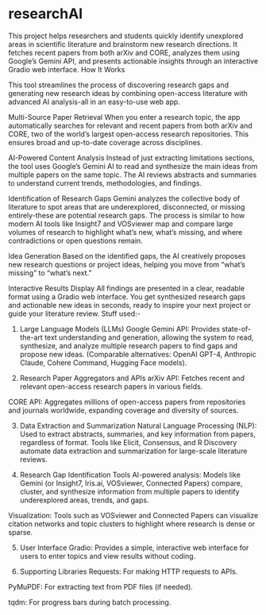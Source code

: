 # researchAI
This project helps researchers and students quickly identify unexplored areas in scientific literature and brainstorm new research directions. It fetches recent papers from both arXiv and CORE, analyzes them using Google’s Gemini API, and presents actionable insights through an interactive Gradio web interface.
How It Works

This tool streamlines the process of discovering research gaps and generating new research ideas by combining open-access literature with advanced AI analysis-all in an easy-to-use web app.

Multi-Source Paper Retrieval
When you enter a research topic, the app automatically searches for relevant and recent papers from both arXiv and CORE, two of the world’s largest open-access research repositories. This ensures broad and up-to-date coverage across disciplines.

AI-Powered Content Analysis
Instead of just extracting limitations sections, the tool uses Google’s Gemini AI to read and synthesize the main ideas from multiple papers on the same topic. The AI reviews abstracts and summaries to understand current trends, methodologies, and findings.

Identification of Research Gaps
Gemini analyzes the collective body of literature to spot areas that are underexplored, disconnected, or missing entirely-these are potential research gaps. The process is similar to how modern AI tools like Insight7 and VOSviewer map and compare large volumes of research to highlight what’s new, what’s missing, and where contradictions or open questions remain.

Idea Generation
Based on the identified gaps, the AI creatively proposes new research questions or project ideas, helping you move from “what’s missing” to “what’s next.”

Interactive Results Display
All findings are presented in a clear, readable format using a Gradio web interface. You get synthesized research gaps and actionable new ideas in seconds, ready to inspire your next project or guide your literature review.
Stuff used:-
1. Large Language Models (LLMs)
Google Gemini API:
Provides state-of-the-art text understanding and generation, allowing the system to read, synthesize, and analyze multiple research papers to find gaps and propose new ideas.
(Comparable alternatives: OpenAI GPT-4, Anthropic Claude, Cohere Command, Hugging Face models).

2. Research Paper Aggregators and APIs
arXiv API:
Fetches recent and relevant open-access research papers in various fields.

CORE API:
Aggregates millions of open-access papers from repositories and journals worldwide, expanding coverage and diversity of sources.

3. Data Extraction and Summarization
Natural Language Processing (NLP):
Used to extract abstracts, summaries, and key information from papers, regardless of format.
Tools like Elicit, Consensus, and R Discovery automate data extraction and summarization for large-scale literature reviews.

4. Research Gap Identification Tools
AI-powered analysis:
Models like Gemini (or Insight7, Iris.ai, VOSviewer, Connected Papers) compare, cluster, and synthesize information from multiple papers to identify underexplored areas, trends, and gaps.

Visualization:
Tools such as VOSviewer and Connected Papers can visualize citation networks and topic clusters to highlight where research is dense or sparse.

5. User Interface
Gradio:
Provides a simple, interactive web interface for users to enter topics and view results without coding.

6. Supporting Libraries
Requests:
For making HTTP requests to APIs.

PyMuPDF:
For extracting text from PDF files (if needed).

tqdm:
For progress bars during batch processing.

